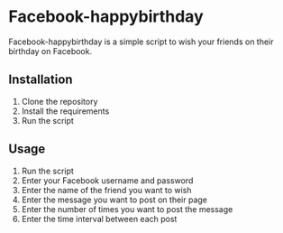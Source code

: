 # Facebook-happybirthday
Facebook-happybirthday is a simple script to wish your friends on their birthday on Facebook.

## Installation
1. Clone the repository
2. Install the requirements
3. Run the script

## Usage
1. Run the script
2. Enter your Facebook username and password
3. Enter the name of the friend you want to wish
4. Enter the message you want to post on their page
5. Enter the number of times you want to post the message
6. Enter the time interval between each post
